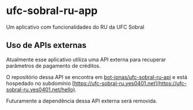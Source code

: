 # ufc-sobral-ru-app
Um aplicativo com funcionalidades do RU da UFC Sobral

## Uso de APIs externas
Atualmente esse aplicativo utiliza uma API externa para recuperar parâmetros de pagamento de créditos. 

O repositório dessa API se encontra em [bot-jonas/ufc-sobral-ru-api](https://github.com/bot-jonas/ufc-sobral-ru-api) e está hospedado no subdomínio [https://ufc-sobral-ru.yes0401.net](https://ufc-sobral-ru.yes0401.net/hello).

Futuramente a dependência dessa API externa será removida.
